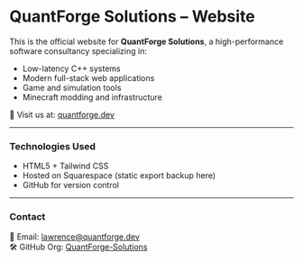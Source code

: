 # QuantForge Solutions – Website

This is the official website for **QuantForge Solutions**, a high-performance software consultancy specializing in:

- Low-latency C++ systems
- Modern full-stack web applications
- Game and simulation tools
- Minecraft modding and infrastructure

🔗 Visit us at: [quantforge.dev](https://quantforge.dev)

---

### Technologies Used
- HTML5 + Tailwind CSS
- Hosted on Squarespace (static export backup here)
- GitHub for version control

---

### Contact
📧 Email: lawrence@quantforge.dev  
🛠 GitHub Org: [QuantForge-Solutions](https://github.com/QuantForge-Solutions)
